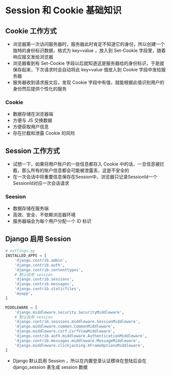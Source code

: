 # Session 和 Cookie 基础知识

## Cookie 工作方式
- 浏览器第一次访问服务器时，服务器此时肯定不知道它的身份，所以创建一个独特的身份标识数据，格式为 key=value ，放入到 Set-Cookie 字段里，随着响应报文发给浏览器
- 浏览器看到有 Set-Cookie 字段以后就知道这是服务器给的身份标识，于是就保存起来，下次请求时会自动将此 key=value 值放入到 Cookie 字段中发给服务器
- 服务器收到请求报文后，发现 Cookie 字段中有值，就能根据此值识别用户的身份然后提供个性化的服务
### Cookie
- 数据存储在浏览器端
- 方便与 JS 交换数据
- 方便获取用户信息
- 存在拦截和泄露 Cookie 的风险

## Session 工作方式
- 试想一下，如果将用户账户的一些信息都存入 Cookie 中的话，一旦信息被拦截，那么所有的账户信息都会可能被泄露丢，这是不安全的
- 在一次会话中将重要信息保存在Session中，浏览器只记录SessionId一个SessionId对应一次会话请求
### Seesion
- 数据存储在服务端
- 高效、安全、不依赖浏览器环境
- 服务器端会为每个用户分配一个 ID 标识

## Django 启用 Session
```python
# settings.py
INSTALLED_APPS = [
    'django.contrib.admin',
    'django.contrib.auth',
    'django.contrib.contenttypes',
    # 默认启用 session
    'django.contrib.sessions',
    'django.contrib.messages',
    'django.contrib.staticfiles',
    'myapp',
]

MIDDLEWARE = [
    'django.middleware.security.SecurityMiddleware',
    # 默认启用 session
    'django.contrib.sessions.middleware.SessionMiddleware',
    'django.middleware.common.CommonMiddleware',
    'django.middleware.csrf.CsrfViewMiddleware',
    'django.contrib.auth.middleware.AuthenticationMiddleware',
    'django.contrib.messages.middleware.MessageMiddleware',
    'django.middleware.clickjacking.XFrameOptionsMiddleware',
]
```
- Django 默认启用 Session ，所以在内置登录认证模块在登陆后会在 django_session 表生成 session 数据